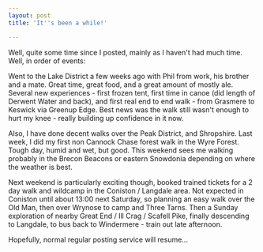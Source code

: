 ```yaml
---
layout: post
title: 'It''s been a while!'

---
```


Well, quite some time since I posted, mainly as I haven't had much time. Well, in order of events:

Went to the Lake District a few weeks ago with Phil from work, his brother and a mate. Great time, great food, and a great amount of mostly ale. Several new experiences - first frozen tent, first time in canoe (did length of Derwent Water and back), and first real end to end walk - from Grasmere to Keswick via Greenup Edge. Best news was the walk still wasn't enough to hurt my knee - really building up confidence in it now.

Also, I have done decent walks over the Peak District, and Shropshire. Last week, I did my first non Cannock Chase forest walk in the Wyre Forest. Tough day, humid and wet, but good. This weekend sees me walking probably in the Brecon Beacons or eastern Snowdonia depending on where the weather is best.

Next weekend is particularly exciting though, booked trained tickets for a 2 day walk and wildcamp in the Coniston / Langdale area. Not expected in Coniston until about 13:00 next Saturday, so planning an easy walk over the Old Man, then over Wrynose to camp and Three Tarns. Then a Sunday exploration of nearby Great End / Ill Crag / Scafell Pike, finally descending to Langdale, to bus back to Windermere - train out late afternoon.

Hopefully, normal regular posting service will resume...
